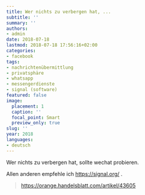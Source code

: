 ```yaml
---
title: Wer nichts zu verbergen hat, ...
subtitle: ''
summary: ''
authors:
- admin
date: 2018-07-18
lastmod: 2018-07-18 17:56:16+02:00
categories:
- facebook
tags:
- nachrichtenübermittlung
- privatsphäre
- whatsapp
- messengerdienste
- signal (software)
featured: false
image:
  placement: 1
  caption: ''
  focal_point: Smart
  preview_only: true
slug: ''
year: 2018
languages:
- deutsch
---
```


Wer nichts zu verbergen hat, sollte wechat probieren.

Allen anderen empfehle ich https://signal.org/ .
> https://orange.handelsblatt.com/artikel/43605